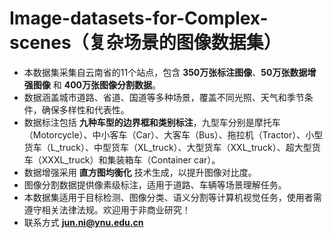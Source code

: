 # Image-datasets-for-Complex-scenes（复杂场景的图像数据集）
- 本数据集采集自云南省的11个站点，包含 **350万张标注图像**、**50万张数据增强图像** 和 **400万张图像分割数据**。
- 数据涵盖城市道路、省道、国道等多种场景，覆盖不同光照、天气和季节条件，确保多样性和代表性。
- 数据标注包括 **九种车型的边界框和类别标注**，九型车分别是摩托车（Motorcycle）、中小客车（Car）、大客车（Bus）、拖拉机（Tractor）、小型货车（L_truck）、中型货车（XL_truck）、大型货车（XXL_truck）、超大型货车（XXXL_truck）和集装箱车（Container car）。
- 数据增强采用 **直方图均衡化** 技术生成，以提升图像对比度。
- 图像分割数据提供像素级标注，适用于道路、车辆等场景理解任务。
- 本数据集适用于目标检测、图像分类、语义分割等计算机视觉任务，使用者需遵守相关法律法规。欢迎用于非商业研究！
- 联系方式   **jun.ni@ynu.edu.cn**
